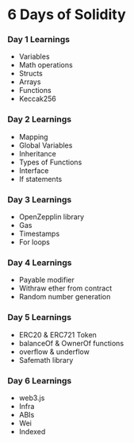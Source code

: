 # 6 Days of Solidity

### Day 1 Learnings

* Variables
* Math operations
* Structs
* Arrays
* Functions
* Keccak256

### Day 2 Learnings

* Mapping
* Global Variables
* Inheritance
* Types of Functions
* Interface
* If statements

### Day 3 Learnings

* OpenZepplin library
* Gas
* Timestamps
* For loops

### Day 4 Learnings

* Payable modifier
* Withraw ether from contract
* Random number generation

### Day 5 Learnings

* ERC20 & ERC721 Token
* balanceOf & OwnerOf functions
* overflow & underflow
* Safemath library

### Day 6 Learnings

* web3.js
* Infra
* ABIs
* Wei
* Indexed
